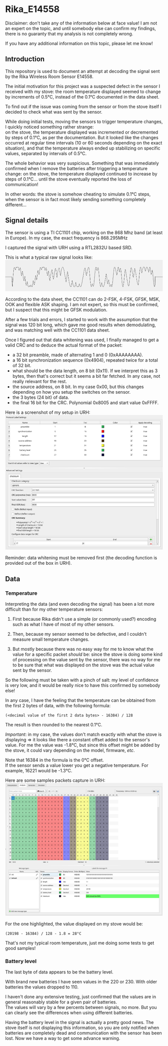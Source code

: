 # Rika_E14558

Disclaimer: don't take any of the information below at face value!
I am not an expert on the topic,
and until somebody else can confirm my findings,
there is no guaranty that my analysis is not completely wrong.

If you have any additional information on this topic,
please let me know!

## Introduction

This repository is used to document an attempt at decoding the signal sent by the Rika Wireless Room Sensor E14558.

The initial motivation for this project was a suspected defect in the sensor I received with my stove:
the room temperature displayed seemed to change by increments of 0.5°C,
instead of the 0.1°C documented in the data sheet.

To find out if the issue was coming from the sensor or from the stove itself I decided to check what was sent by the sensor.

While doing initial tests,
moving the sensors to trigger temperature changes,
I quickly noticed something rather strange: <br/>
on the stove, the temperature displayed was incremented or decremented by steps of 0.1°C,
as per the documentation.
But it looked like the changes occurred at regular time intervals (10 or 60 seconds depending on the exact situation),
and that the temperature always ended up stabilizing on specific values, separated by intervals of 0.5°C.

The whole behavior was very suspicious.
Something that was immediately confirmed when I remove the batteries after triggering a temperature change:
on the stove, the temperature displayed continued to increase by steps of 0.1°C... until the stove eventually reported the loss of communication!

In other words: the stove is somehow cheating to simulate 0.1°C steps, when the sensor is in fact most likely sending something completely different...

## Signal details

The sensor is using a TI CC1101 chip,
working on the 868 Mhz band (at least in Europe).
In my case,
the exact frequency is 868.295MHz

I captured the signal with URH using a RTL2832U based SRD.

This is what a typical raw signal looks like:
![Raw signal](images/raw_signal.png)

According to the data sheet,
the CC1101 can do 2-FSK, 4-FSK, GFSK, MSK, OOK and flexible ASK shaping.
I am not expert, so this must be confirmed,
but I suspect that this might be GFSK modulation.

After a few trials and errors, I started to work with the assumption that the signal was 120 bit long,
which gave me good results when demodulating,
and was matching well with the CC1101 data sheet.

Once I figured out that data whitening was used,
I finally managed to get a valid CRC and to deduce the actual format of the packet:
- a 32 bit preamble, made of alternating 1 and 0 (0xAAAAAAAA).
- a 16 bit synchronization sequence (0x4904), repeated twice for a total of 32 bit.
- what should be the data length, on 8 bit (0x11). If we interpret this as 3 bytes, then that's correct but it seems a bit far fetched. In any case, not really relevant for the rest.
- the source address, on 8 bit. In my case 0x00,
but this changes depending on how you setup the switches on the sensor.
- the 3 bytes (24 bit) of data.
- the final 16 bit for the CRC. Polynomial 0x8005 and start value 0xFFFF.

Here is a screenshot of my setup in URH:
![Packet format](images/urh_packet_format.png)

Reminder: data whitening must be removed first (the decoding function is provided out of the box in URH).

## Data

### Temperature

Interpreting the data (and even decoding the signal) has been a lot more difficult than for my other temperature sensors:

1. First because Rika didn't use a simple (or commonly used?) encoding such as what I have of most of my other sensors.

2. Then, because my sensor seemed to be defective, and I couldn't measure small temperature changes.

3. But mostly because there was no easy way for me to know what the value for a specific packet *should* be: since the stove is doing some kind of processing on the value sent by the sensor, there was no way for me to be sure that what was displayed on the stove was the actual value sent by the sensor.

So the following must be taken with a pinch of salt:
my level of confidence is very low,
and it would be really nice to have this confirmed by somebody else!

In any case, I have the feeling that the temperature can be obtained from the first 2 bytes of data,
with the following formula:

```
(<decimal value of the first 2 data bytes> - 16384) / 128
```

The result is then rounded to the nearest 0.1°C.

*Important*: in my case, the values don't match exactly with what the stove is displaying => it looks like there a constant offset added to the sensor's value. For me the value was -1.8°C, but since this offset might be added by the stove, it could vary depending on the model, firmware, _etc_.

Note that 16384 in the formula is the 0°C offset. <br/>
If the sensor sends a value lower you get a negative temperature. For example, 16221 would be -1.3°C.

Here are some samples packets capture in URH:
![Packet format](images/sample_packets.png)

For the one highlighted, the value displayed on my stove would be:
```
(20198 - 16384) / 128 - 1.8 = 28°C
```

That's not my typical room temperature,
just me doing some tests to get good samples!

### Battery level

The last byte of data appears to be the battery level.

With brand new batteries I have seen values in the 220 or 230. With older batteries the values dropped to 110.

I haven't done any extensive testing,
just confirmed that the values are in general reasonably stable for a given pair of batteries. <br/>
The values will vary by a few percents between signals, no more.
But you can clearly see the differences when using different batteries.

Having the battery level in the signal is actually a pretty good news.
The stove itself is not displaying this information,
so you are only notified when batteries are completely dead and communication with the sensor has been lost.
Now we have a way to get some advance warning.



